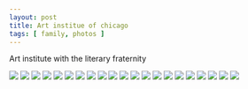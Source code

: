 ```yaml
---
layout: post
title: Art institue of chicago
tags: [ family, photos ]
---
```

Art institute with the literary fraternity

<script src="https://ajax.googleapis.com/ajax/libs/jquery/1.11.1/jquery.min.js" ></script>
<link href="https://cdnjs.cloudflare.com/ajax/libs/fotorama/4.6.4/fotorama.min.css" rel="stylesheet">
<script src="https://cdnjs.cloudflare.com/ajax/libs/fotorama/4.6.4/fotorama.min.js" ></script>

<div class="fotorama" data-nav="thumbs" data-allowfullscreen="native">
    <!--https://photos.app.goo.gl/HqZN3NBa2T6nWZ3e8-->
    <img src="https://lh3.googleusercontent.com/pw/AP1GczMkcrtUYVs5-xz9MvlKKVPXkTujazlM-IQc4WrLJD4yWKoqYz8kY07fEgWUVwohakNbBQyN6nb7j3sc0-FENPacDTiSP9e678-sI47WRux07c3bBZaU=s0">
    <img src="https://lh3.googleusercontent.com/pw/AP1GczPzDcaSpbo2t2F7RcxGVs0aTj6y_dJAi3mv4usQChxK_PTe4G6BtpkfyvWEEIUywJYUfDPLor6m4xE_7sS6ptXmzSGTx7tanwfkNfzB9j0eQAG_a7Nr=s0">
    <img src="https://lh3.googleusercontent.com/pw/AP1GczNPfSyK8H6nksS6LIyncu52fG6MtU-lsDRvbS89mMejTXmuUi-vp4j-Y2bd0DwBvh-0QpNSf1E7GB_QoJS_hyql652BXiYONzlmxUwow3PqWkTyWjR1=s0">
    <img src="https://lh3.googleusercontent.com/pw/AP1GczMPMKXlnyqrKaNQ5zji3yX5U7p0G6xHfTp5RY5jSaq_ZTHVGXGlN9bDp2xaU-p96yXxhAmub2kCkryo6VMEJDGXWHEY7i2vR_XDMLo_tla0rKreEk07=s0">
    <img src="https://lh3.googleusercontent.com/pw/AP1GczMcphYC0NMfYdC8ytExiern2m5wdpFKCpNyrW7oafA3iogoMYvc1rtfn2deDt-ulR2EIZVDLYZmn79Uml3sC3zbLyxF0DmvLWnbbRsPSw0Ulm8-PEu-=s0">
    <img src="https://lh3.googleusercontent.com/pw/AP1GczPGzeh30-u9PgaSqYHfk8hiSTgHL64GwOCNV5if4-Q5OIhXt5momLEn_VwM4uqYuJlGmx5C0PqPuVMs3QoSuE0rmkIyu1W_GDDhH_EDgaEbWiWhga0-=s0">
    <img src="https://lh3.googleusercontent.com/pw/AP1GczOXQbK1SUczrXuaohG9LqfnPDUBkLsz7D8JBuesAVxe6rHH8xrl1v5h-otlUFx3Hbmz5qoQGjNK3OHOuW8SA-0tSiOziVk4spBJn3SHnJLgOfsw0hYx=s0">
    <img src="https://lh3.googleusercontent.com/pw/AP1GczP6R2LYpbfFEGgGQcWhm6etNd2OYO-2qvoB_GTEH6XDsCZCzCbux2y2nVzPkvzLu_fwesA9RFCXCKxr_kLy1kj2sbY9rC8WfNMyPzlks7PJnB_9_d82=s0">
    <img src="https://lh3.googleusercontent.com/pw/AP1GczPg9J2hcr1J-4jq2lPxhCK8kHCjW-suTL6p6CAz_gK9X5tusetCes3HYMOeS05CLga0xfPZve53TAAjU2fahJEzp-7ptjQPIodPMk-q5WwQwHKsMfY7=s0">
    <img src="https://lh3.googleusercontent.com/pw/AP1GczOoWHkqhIcfNV-HIBt7artiqf0vTBfnwF_c6pwt4nfF4-dKGl9AI2ddII-gTBi9buxXPrQOnLmDa8lTlKjX7lpQmdEUHSPE1YwB4BqR_f4RK59tKPlX=s0">
    <img src="https://lh3.googleusercontent.com/pw/AP1GczN8pUH5XQ9Yg37f_3ax7U176tOCz-b_ANEV-ublkCiLvyNC80o7Helss1atENA69GYieI15JpWYp30CTx91nnbZ89ADFnbfesiqtziyz46YXGBHRknW=s0">
    <img src="https://lh3.googleusercontent.com/pw/AP1GczOpj42VRzeDKYemR_73OKUvP-zSTELoYC3g_my3QFSmNp3opXJQFnCze-XmiWF1mL-TJo3cB26DWstRuHHtDQGcxkLdJD2TX5xMu7KwlfdXqEz2FMne=s0">
    <img src="https://lh3.googleusercontent.com/pw/AP1GczOfeAr8BIHHw3SWviFL90HmJf52b-Olv-q_NZUPZNwyK9bhqPpTsEVksGAU4uNhUCyfcAsa9Ri4tN6jlAvLtzhk1zzj-ilnAl0vmmOPaY8J9P8fGpYP=s0">
    <img src="https://lh3.googleusercontent.com/pw/AP1GczNOQRJ8UmKwSchXocogPt09Zxhk25QPzdns-9rMQI-2Pt_2ry4CiogpAS4DH0RGKxeFo_wdKZqCI14JZErxYqlbGziRJ9OPhVbbQCBPMpe4d_16UQYO=s0">
    <img src="https://lh3.googleusercontent.com/pw/AP1GczNewVs4AZskEksAtULns1D5covw5enfHK2cl6JYrxt3hXiI2cmR2W0x2LPUyqYipIK4k2RQd2E3wuDAtsjQFgh3DCCMPu0VfcHwG4iYnQn-2eoRC_6F=s0">
    <img src="https://lh3.googleusercontent.com/pw/AP1GczPIUuSaUPITdrpfBujRuuQIXkBmzEzPGx1dWEio-m4B6bpdegdGbCYzN_zwNiRiOQhPz5Vv2KhfJvWVWAJfsM9hrUfNYBCbNlQLg86LW1mAeqjpgLqz=s0">
    <img src="https://lh3.googleusercontent.com/pw/AP1GczPKzEoE0OXdzf4CB9rEW6_MPBUaM1itgaFDSiNyCd7WEWVxt-FcQBv08_C8RFRXPhLXj-7ipx3wAvwlyplZsqwcgwODh4INqQwwwIyQwDvJHFKaKGeV=s0">
    <img src="https://lh3.googleusercontent.com/pw/AP1GczPI8hApvHc3NPkIC_Dax007YtUp1GjBZxfROriNZxLRdG6ZG_22AIf-zUrt6uh7vwTGkuCxRqBuA8_HsTZIzpcS8HBU1E6tmnOqYFSkK07ezwC6bKIm=s0">
    <img src="https://lh3.googleusercontent.com/pw/AP1GczNwQBlyuZS9sJ6-2BdCzS8gOkTrcVuVh2k6hITQBJdJGL1sWmXj6G04xzGJ92XoRptNicTKAl47MIdFATE6Be3bvlfv8pNA-mGZDaZk71S2_MJONXFC=s0">
    <img src="https://lh3.googleusercontent.com/pw/AP1GczOsFB2lm56Jz-KlnolpnOIexqkTr1l3CywtL5xU63-js0MgyV_lRsHq27pJporfL1WyXYtD4PpJOnPHHgMsjPaaWGYAUjMdM8t59mRmaVJ_0Q4Bje9j=s0">
    <img src="https://lh3.googleusercontent.com/pw/AP1GczPylg6vsZL5wSo78hCZoF15IYsUaON1C7ZmUKIvStcilZD54z5xgFLbUQ3jsEjoqkUbihN-dXukERKOUkbKdqqVzCsfvy3IpDyLDOxHfXHmbg5-gLJN=s0">
</div>